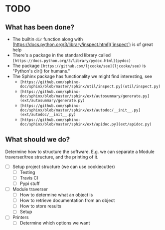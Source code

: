 # TODO

## What has been done?

- The builtin `dir` function along with [https://docs.python.org/3/library/inspect.html](`inspect`) is of great help
- There's a package in the standard library called `[https://docs.python.org/3/library/pydoc.html](pydoc)`
- The package `[https://github.com/ljcooke/see](ljcooke/see)` is "Python's dir() for humans."
- The Sphinx package has functionality we might find interesting, see 
  - `[https://github.com/sphinx-doc/sphinx/blob/master/sphinx/util/inspect.py](util/inspect.py)`
  - `[https://github.com/sphinx-doc/sphinx/blob/master/sphinx/ext/autosummary/generate.py](ext/autosummary/generate.py)`
  - `[https://github.com/sphinx-doc/sphinx/blob/master/sphinx/ext/autodoc/__init__.py](ext/autodoc/__init__.py)`
  - `[https://github.com/sphinx-doc/sphinx/blob/master/sphinx/ext/apidoc.py](ext/apidoc.py)`

## What should we do?

Determine how to structure the software. E.g. we can separate a Module traverser/tree structure, and the printing of it.

- [ ] Setup project structure (we can use cookiecutter)
  - [ ] Testing 
  - [ ] Travis CI 
  - [ ] Pypi stuff 
- [ ] Module traverser
  - [ ] How to determine what an object is 
  - [ ] How to retrieve documentation from an object 
  - [ ] How to store results 
  - [ ] Setup 
- [ ] Printers
  - [ ] Determine which options we want
